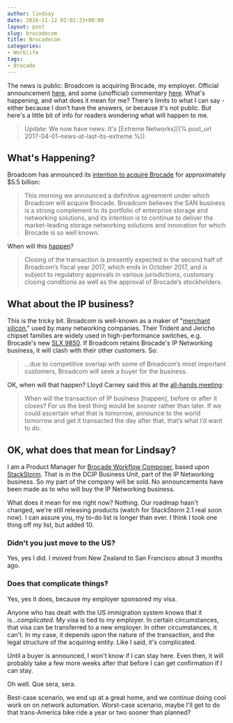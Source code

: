 ```yaml
---
author: lindsay
date: 2016-11-12 02:02:23+00:00
layout: post
slug: brocadecom
title: Brocadecom
categories:
- Worklife
tags:
- Brocade
---
```


The news is public: Broadcom is acquiring Brocade, my employer. Official announcement [here](https://community.brocade.com/t5/Wingspan/Broadcom-to-Acquire-Brocade/ba-p/89520), and some (unofficial) commentary [here](http://packetpushers.net/3-possible-outcomes-brocades-ip-networking-business/). What's happening, and what does it mean for me? There's limits to what I can say - either because I don't have the answers, or because it's not public. But here's a little bit of info for readers wondering what will happen to me.

> Update: We now have news: It's [Extreme Networks]({% post_url 2017-04-01-news-at-last-its-extreme %})


## What's Happening?



Broadcom has announced its [intention to acquire Brocade](http://www.brcd.com/secfiling.cfm?filingID=1193125-16-757296&CIK=1009626) for approximately $5.5 billion:


> This morning we announced a definitive agreement under which Broadcom will acquire Brocade. Broadcom believes the SAN business is a strong complement to its portfolio of enterprise storage and networking solutions, and its intention is to continue to deliver the market-leading storage networking solutions and innovation for which Brocade is so well known.


When will this [happen](http://www.brcd.com/secfiling.cfm?filingID=1193125-16-757296&CIK=1009626)?


> Closing of the transaction is presently expected in the second half of Broadcom’s fiscal year 2017, which ends in October 2017, and is subject to regulatory approvals in various jurisdictions, customary closing conditions as well as the approval of Brocade’s stockholders.


## What about the IP business?


This is the tricky bit. Broadcom is well-known as a maker of "[merchant silicon](http://etherealmind.com/analysis-merchant-custom-silicon/)," used by many networking companies. Their Trident and Jericho chipset families are widely used in high-performance switches, e.g. Brocade's new [SLX 9850](http://www.brocade.com/en/products-services/routers/slx-9850.html). If Broadcom retains Brocade's IP Networking business, it will clash with their other customers. So:

> ...due to competitive overlap with some of Broadcom’s most important customers, Broadcom will seek a buyer for the business.


OK, when will that happen? Lloyd Carney said this at the [all-hands meeting](http://www.brcd.com/secfiling.cfm?filingID=1193125-16-760282&CIK=1009626):

> When will the transaction of IP business [happen], before or after it closes? For us the best thing would be sooner rather than later. If we could ascertain what that is tomorrow, announce to the world tomorrow and get it transacted the day after that, that’s what I’d want to do.


## OK, what does that mean for Lindsay?


I am a Product Manager for [Brocade Workflow Composer](http://www.brocade.com/bwc), based upon [StackStorm](https://stackstorm.com/). That is in the DCIP Business Unit, part of the IP Networking business. So my part of the company will be sold. No announcements have been made as to who will buy the IP Networking business.

What does it mean for me right now? Nothing. Our roadmap hasn't changed, we're still releasing products (watch for StackStorm 2.1 real soon now). I can assure you, my to-do list is longer than ever. I think I took one thing off my list, but added 10.


### Didn't you just move to the US?


Yes, yes I did. I moved from New Zealand to San Francisco about 3 months ago.


### Does that complicate things?


Yes, yes it does, because my employer sponsored my visa.

Anyone who has dealt with the US immigration system knows that it is..._complicated_. My visa is tied to my employer. In certain circumstances, that visa can be transferred to a new employer. In other circumstances, it can't. In my case, it depends upon the nature of the transaction, and the legal structure of the acquiring entity. Like I said, it's complicated.

Until a buyer is announced, I won't know if I can stay here. Even then, it will probably take a few more weeks after that before I can get confirmation if I can stay.

Oh well. Que sera, sera.

Best-case scenario, we end up at a great home, and we continue doing cool work on on network automation. Worst-case scenario, maybe I'll get to do that trans-America bike ride a year or two sooner than planned?
